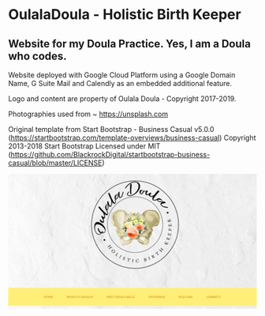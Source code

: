 # OulalaDoula - Holistic Birth Keeper
## Website for my Doula Practice. Yes, I am a Doula who codes.

Website deployed with Google Cloud Platform using a Google Domain Name, G Suite Mail and Calendly as an embedded additional feature.

Logo and content are property of Oulala Doula - Copyright 2017-2019.

Photographies used from ~ https://unsplash.com

Original template from  Start Bootstrap - Business Casual v5.0.0 (https://startbootstrap.com/template-overviews/business-casual)
Copyright 2013-2018 Start Bootstrap
Licensed under MIT (https://github.com/BlackrockDigital/startbootstrap-business-casual/blob/master/LICENSE)
 
![Homepage Image](https://github.com/Belle85/OulalaDoula/blob/master/img/Screenshot_Homepage.PNG)


